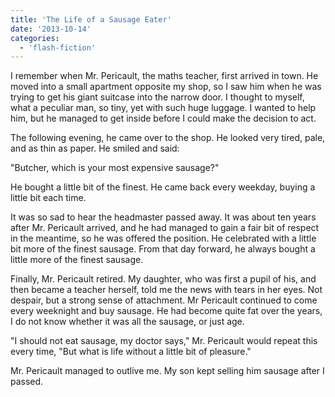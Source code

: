 ```yaml
---
title: 'The Life of a Sausage Eater'
date: '2013-10-14'
categories:
  - 'flash-fiction'
---
```


I remember when Mr. Pericault, the maths teacher, first arrived in town. He
moved into a small apartment opposite my shop, so I saw him when he was trying
to get his giant suitcase into the narrow door. I thought to myself, what a
peculiar man, so tiny, yet with such huge luggage. I wanted to help him, but he
managed to get inside before I could make the decision to act.

The following evening, he came over to the shop. He looked very tired, pale, and
as thin as paper. He smiled and said:

"Butcher, which is your most expensive sausage?"

He bought a little bit of the finest. He came back every weekday, buying a
little bit each time.

It was so sad to hear the headmaster passed away. It was about ten years after
Mr. Pericault arrived, and he had managed to gain a fair bit of respect in the
meantime, so he was offered the position. He celebrated with a little bit more
of the finest sausage. From that day forward, he always bought a little more of
the finest sausage.

Finally, Mr. Pericault retired. My daughter, who was first a pupil of his, and
then became a teacher herself, told me the news with tears in her eyes. Not
despair, but a strong sense of attachment. Mr Pericault continued to come every
weeknight and buy sausage. He had become quite fat over the years, I do not know
whether it was all the sausage, or just age.

"I should not eat sausage, my doctor says," Mr. Pericault would repeat this
every time, "But what is life without a little bit of pleasure."

Mr. Pericault managed to outlive me. My son kept selling him sausage after I
passed.
